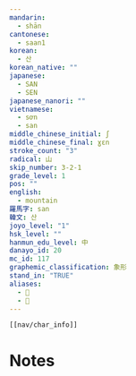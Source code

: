 ```yaml
---
mandarin:
  - shān
cantonese:
  - saan1
korean:
  - 산
korean_native: ""
japanese:
  - SAN
  - SEN
japanese_nanori: ""
vietnamese:
  - sơn
  - san
middle_chinese_initial: ʃ
middle_chinese_final: ɣɛn
stroke_count: "3"
radical: 山
skip_number: 3-2-1
grade_level: 1
pos: ""
english:
  - mountain
羅馬字: san
韓文: 산
joyo_level: "1"
hsk_level: ""
hanmun_edu_level: 中
danayo_id: 20
mc_id: 117
graphemic_classification: 象形
stand_in: "TRUE"
aliases:
  - 𠙸
  - 𡶸
---
```

```meta-bind-embed
[[nav/char_info]]
```

# Notes
